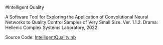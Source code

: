 #Intelligent Quality
 
A Software Tool for Exploring the Application of Convolutional Neural Networks to Quality Control Samples of Very Small Size. Ver. 1.1.2. Drama: Hellenic Complex Systems Laboratory, 2022.

Source Code: [IntelligentQuality.nb](IntelligentQuality.nb)